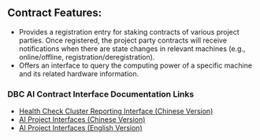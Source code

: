 ## Contract Features:
- Provides a registration entry for staking contracts of various project parties. Once registered, the project party contracts will receive notifications when there are state changes in relevant machines (e.g., online/offline, registration/deregistration).
- Offers an interface to query the computing power of a specific machine and its related hardware information.

### DBC AI Contract Interface Documentation Links

* [Health Check Cluster Reporting Interface (Chinese Version)](https://github.com/DeepBrainChain/DBC-Contracts/blob/main/system/contracts/ai/docs/dev_for_reporter_zh.md)
* [AI Project Interfaces (Chinese Version)](https://github.com/DeepBrainChain/DBC-Contracts/blob/main/system/contracts/ai/docs/dev_for_ai_project_staking_zh.md)
* [AI Project Interfaces (English Version)](https://github.com/DeepBrainChain/DBC-Contracts/blob/main/system/contracts/ai/docs/dev_for_ai_project_staking_en.md)

